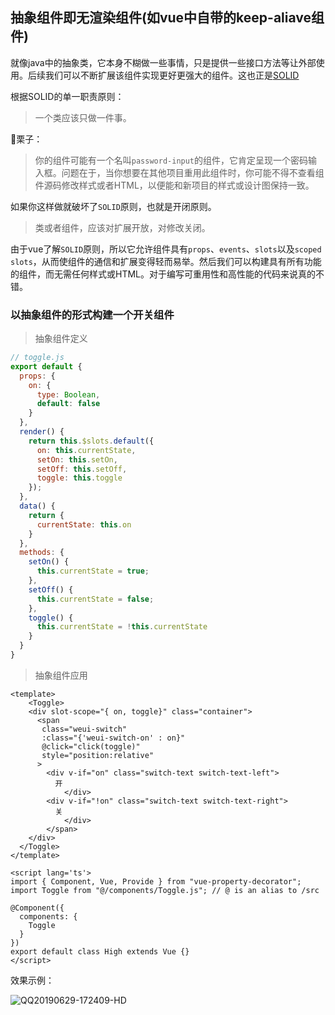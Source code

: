 ## 抽象组件即无渲染组件(如vue中自带的keep-aliave组件)



就像java中的抽象类，它本身不糊做一些事情，只是提供一些接口方法等让外部使用。后续我们可以不断扩展该组件实现更好更强大的组件。这也正是[SOLID](https://blog.csdn.net/houzhizhen/article/details/79993880)

根据SOLID的单一职责原则：

> 一个类应该只做一件事。

🌰栗子：

>  你的组件可能有一个名叫`password-input`的组件，它肯定呈现一个密码输入框。问题在于，当你想要在其他项目重用此组件时，你可能不得不查看组件源码修改样式或者HTML，以便能和新项目的样式或设计图保持一致。

如果你这样做就破坏了`SOLID`原则，也就是开闭原则。

> 类或者组件，应该对扩展开放，对修改关闭。

由于vue了解`SOLID`原则，所以它允许组件具有`props`、`events`、`slots`以及`scoped slots`，从而使组件的通信和扩展变得轻而易举。然后我们可以构建具有所有功能的组件，而无需任何样式或HTML。对于编写可重用性和高性能的代码来说真的不错。



### 以抽象组件的形式构建一个开关组件

> 抽象组件定义

```javascript
// toggle.js
export default {
  props: {
    on: {
      type: Boolean,
      default: false
    }
  },
  render() {
    return this.$slots.default({
      on: this.currentState,
      setOn: this.setOn,
      setOff: this.setOff,
      toggle: this.toggle
    });
  },
  data() {
    return {
      currentState: this.on
    }
  },
  methods: {
    setOn() {
      this.currentState = true;
    },
    setOff() {
      this.currentState = false;
    },
    toggle() {
      this.currentState = !this.currentState
    }
  }
}
```



> 抽象组件应用

```vue
<template>
	<Toggle>
    <div slot-scope="{ on, toggle}" class="container">
      <span 
       class="weui-switch"
       :class="{'weui-switch-on' : on}"
       @click="click(toggle)"
       style="position:relative"
      >
        <div v-if="on" class="switch-text switch-text-left">
          开
  			</div>
        <div v-if="!on" class="switch-text switch-text-right">
          关
  			</div>
  		</span>
  	</div>
  </Toggle>
</template>

<script lang='ts'>
import { Component, Vue, Provide } from "vue-property-decorator";
import Toggle from "@/components/Toggle.js"; // @ is an alias to /src

@Component({
  components: {
    Toggle
  }
})
export default class High extends Vue {}
</script>
```

效果示例：

![QQ20190629-172409-HD](http://imgoss.bfrontend.com/2019-06-29-092440.gif)